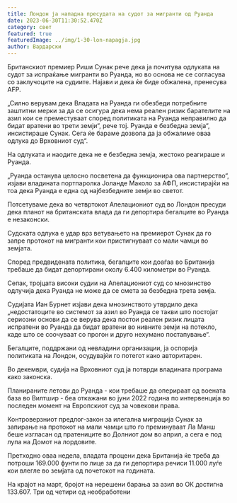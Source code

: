 ```yaml
---
title: Лондон ја нападна пресудата на судот за мигранти од Руанда
date: 2023-06-30T11:30:52.470Z
category: свет
featured: true
featuredImage: ../img/1-30-lon-napagja.jpg
author: Вардарски
---
```

Британскиот премиер Риши Сунак рече дека ја почитува одлуката на судот за испраќање мигранти во Руанда, но во основа не се согласува со заклучоците на судиите. Најави и дека ќе биде обжалена, пренесува AFP.

„Силно верувам дека Владата на Руанда ги обезбеди потребните заштитни мерки за да се осигура дека нема реален ризик барателите на азил кои се преместуваат според политиката на Руанда неправилно да бидат вратени во трети земји“, рече тој. Руанда е безбедна земја“, инсистираше Сунак. Сега ќе бараме дозвола да ја обжалиме оваа одлука до Врховниот суд“.

На одлуката и наодите дека не е безбедна земја, жестоко реагираше и Руанда.

„Руанда останува целосно посветена да функционира ова партнерство“, изјави владината портпаролка Јоланде Маколо за АФП, инсистирајќи на тоа дека Руанда е една од најбезбедните земји во светот.

Потсетуваме дека во четвртокот Апелациониот суд во Лондон пресуди дека планот на британската влада да ги депортира бегалците во Руанда е незаконски.

Судската одлука е удар врз ветувањето на премиерот Сунак да го запре протокот на мигранти кои пристигнуваат со мали чамци во земјата.

Според предвидената политика, бегалците кои доаѓаа во Британија требаше да бидат депортирани околу 6.400 километри во Руанда.

Сепак, тројцата високи судии на Апелациониот суд со мнозинство одлучија дека Руанда не може да се смета за безбедна трета земја.

Судијата Иан Бурнет изјави дека мнозинството утврдило дека „недостатоците во системот за азил во Руанда се такви што постојат сериозни основи да се верува дека постои реален ризик лицата испратени во Руанда да бидат вратени во нивните земји на потекло, каде што се соочуваат со прогон и друго нехумано постапување“.

Бегалците, поддржани од невладини организации, ја оспорија политиката на Лондон, осудувајќи го потегот како авторитарен.

Во декември, судија на Врховниот суд ја потврди владината програма како законска.

Планираните летови до Руанда - кои требаше да оперираат од воената база во Вилтшир - беа откажани во јуни 2022 година по интервенција во последен момент на Европскиот суд за човекови права.

Контроверзниот предлог-закон за илегална миграција Сунак за запирање на протокот на мали чамци што го преминуваат Ла Манш беше изгласан од пратениците во Долниот дом во април, а сега е под лупа на Домот на лордовите.

Претходно оваа недела, владата процени дека Британија ќе треба да потроши 169.000 фунти по лице за да ги депортира речиси 11.000 луѓе кои влегле во земјата од почетокот на годината.

На крајот на март, бројот на нерешени барања за азил во ОК достигна 133.607. Три од четири од необработени